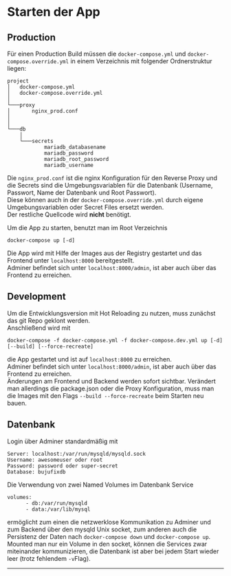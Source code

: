 # Starten der App

## Production

Für einen Production Build müssen die `docker-compose.yml` und `docker-compose.override.yml` in einem Verzeichnis mit folgender Ordnerstruktur liegen:

```
project
│   docker-compose.yml 
│   docker-compose.override.yml    
│
└───proxy
│       nginx_prod.conf
│       
│   
└───db
    │          
    └───secrets
            mariadb_databasename
            mariadb_password
            mariadb_root_password
            mariadb_username

``` 
Die `nginx_prod.conf` ist die nginx Konfiguration für den Reverse Proxy und die Secrets sind die Umgebungsvariablen für die Datenbank (Username, Passwort, Name der Datenbank und Root Passwort).  
Diese können auch in der `docker-compose.override.yml` durch eigene Umgebungsvariablen oder Secret Files ersetzt werden.  
Der restliche Quellcode wird **nicht** benötigt.

Um die App zu starten, benutzt man im Root Verzeichnis
```  
docker-compose up [-d]    
```  
Die App wird mit Hilfe der Images aus der Registry gestartet und das Frontend unter `localhost:8000` bereitgestellt.  
Adminer befindet sich unter `localhost:8000/admin`, ist aber auch über das Frontend zu erreichen. 

## Development

Um die Entwicklungsversion mit Hot Reloading zu nutzen, muss zunächst das git Repo geklont werden.   
Anschließend wird mit 
``` 
docker-compose -f docker-compose.yml -f docker-compose.dev.yml up [-d] [--build] [--force-recreate]
```  
die App gestartet und ist auf `localhost:8000` zu erreichen.  
Adminer befindet sich unter `localhost:8000/admin`, ist aber auch über das Frontend zu erreichen.   
Änderungen am Frontend und Backend werden sofort sichtbar. Verändert man allerdings die package.json oder die Proxy Konfiguration, muss man die Images mit den Flags `--build --force-recreate` beim Starten neu bauen.


## Datenbank

Login über Adminer standardmäßig mit
``` 
Server: localhost:/var/run/mysqld/mysqld.sock   
Username: awesomeuser oder root
Password: password oder super-secret
Database: bujufixdb
```
Die Verwendung von zwei Named Volumes im Datenbank Service
```
volumes:
      - db:/var/run/mysqld
      - data:/var/lib/mysql
```
ermöglicht zum einen die netzwerklose Kommunikation zu Adminer und zum Backend über den mysqld Unix socket, zum anderen auch die Persistenz der Daten nach `docker-compose down` und `docker-compose up`.
Mounted man nur ein  Volume in den socket, können die Services zwar miteinander kommunizieren, die Datenbank ist aber bei jedem Start wieder leer (trotz fehlendem `-v`Flag).

---
